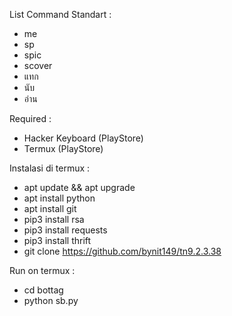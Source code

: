 
List Command Standart :
- me
- sp
- spic
- scover
- แทก
- นับ
- อ่าน

Required :
- Hacker Keyboard (PlayStore)
- Termux (PlayStore)

Instalasi di termux :
- apt update && apt upgrade
- apt install python
- apt install git
- pip3 install rsa
- pip3 install requests
- pip3 install thrift
- git clone https://github.com/bynit149/tn9.2.3.38

Run on termux :
- cd bottag
- python sb.py
